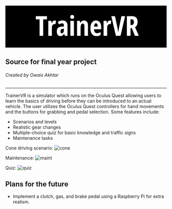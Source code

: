 ![head](images/1.PNG)
## Source for final year project
###### Created by Owais Akhtar
---
TrainerVR is a simulator which runs on the Oculus Quest allowing users to learn the basics of driving before they can be introduced to an actual vehicle. The user utilizes the Oculus Quest controllers for hand movements and the buttons for grabbing and pedal selection. Some features include:
* Scenarios and levels
* Realistic gear changes
* Multiple-choice quiz for basic knowledge and traffic signs
* Maintenance tasks

Cone driving scenario:
![cone](images/2.gif)

Maintenance:
![maint](images/3.gif)

Quiz:
![quiz](images/4.gif)

## Plans for the future
* Implement a clutch, gas, and brake pedal using a Raspberry Pi for extra realism.








